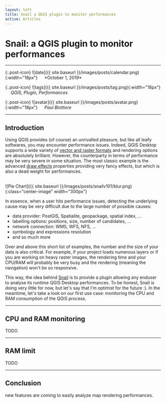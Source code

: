 ```yaml
---
layout: left
title: Snail a QGIS plugin to monitor performances
active: Articles
---
```


# Snail: a QGIS plugin to monitor performances

<hr>
{:.post-icon}
![date]({{ site.baseurl }}/images/posts/calendar.png){:width="18px"} &emsp; *October 1, 2019*

{:.post-icon}
![tags]({{ site.baseurl }}/images/posts/tag.png){:width="18px"} &emsp; *QGIS, Plugin, Performances*

{:.post-icon}
![avatar]({{ site.baseurl }}/images/posts/avatar.png){:width="18px"} &emsp; *Paul Blottiere*
<hr>

## Introduction

Using QGIS provides (of course) an unrivalled pleasure, but like all leafy
softwares, you may encounter performance issues. Indeed, QGIS Desktop supports
a wide variety of
<a href="https://docs.qgis.org/3.4/en/docs/user_manual/managing_data_source/supported_data.html">vector and raster formats</a>
and rendering options are absolutely brilliant.
However, the counterparty in terms of performance may be very severe in some
situation.  The most classic example is the advanced
<a href="https://docs.qgis.org/3.4/en/docs/user_manual/working_with_vector/vector_properties.html#draw-effects">draw effects</a>
properties providing very fancy effects, but which is also a dead weight for
performances.

<br/>
![Pie Chart]({{ site.baseurl }}/images/posts/snailv101/blur.png){:class="center-image" width="300px"}
<br/>

In essence, when a user hits performance issues, detecting the underlying cause
may be very difficult due to the large number of possible causes:

- data provider: PostGIS, Spatialite, geopackage, spatial index, ...
- labelling options: positions, size, number of candidates, ...
- network connection: WMS, WFS, NFS, ...
- symbology and expressions resolution
- and so much more

Over and above this short list of examples, the number and the size of your data
is also critical. For example, if your project loads numerous layers or if you are
working on heavy raster images, the rendering time and your CPU/RAM will
probably be very busy and the rendering (meaning the navigation) won't be so
responsive.

This way, the idea behind <a href="https://plugins.qgis.org/plugins/snail/">Snail</a>
is to provide a plugin allowing any enduser to analyse its runtime QGIS Desktop
performances. To be honest, Snail is doing very little for now, but let's say
that I'm optimist for the future :). In the meantime, let's take a look on our
first use case: monitoring the CPU and RAM consumption of the QGIS process.
<hr>


## CPU and RAM monitoring

TODO
<hr>


## RAM limit

TODO
<hr>


## Conclusion

new features are coming to easily analyze map rendering performances.
<br/>
<br/>
<br/>
<br/>
